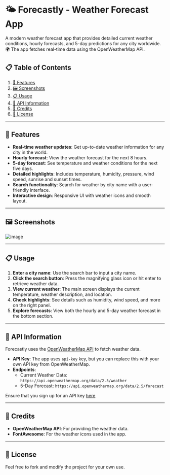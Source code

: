 # 🌤️ Forecastly - Weather Forecast App

A modern weather forecast app that provides detailed current weather conditions, hourly forecasts, and 5-day predictions for any city worldwide. 🌍 The app fetches real-time data using the OpenWeatherMap API.

## 📋 Table of Contents
1. [🚀 Features](#features)
2. [🖼️ Screenshots](#screenshots)
3. [📋 Usage](#usage)
4. [🔑 API Information](#api-information)
5. [🙏 Credits](#credits)
6. [📜 License](#license)

---

## 🚀 Features

- **Real-time weather updates**: Get up-to-date weather information for any city in the world.
- **Hourly forecast**: View the weather forecast for the next 8 hours.
- **5-day forecast**: See temperature and weather conditions for the next five days.
- **Detailed highlights**: Includes temperature, humidity, pressure, wind speed, sunrise and sunset times.
- **Search functionality**: Search for weather by city name with a user-friendly interface.
- **Interactive design**: Responsive UI with weather icons and smooth layout.

---

## 🖼️ Screenshots

![image](https://github.com/user-attachments/assets/58fb00b8-b2ea-4d05-90e2-6efdd54870c5)

---

## 📋 Usage

1. **Enter a city name**: Use the search bar to input a city name.
2. **Click the search button**: Press the magnifying glass icon or hit enter to retrieve weather data.
3. **View current weather**: The main screen displays the current temperature, weather description, and location.
4. **Check highlights**: See details such as humidity, wind speed, and more on the right panel.
5. **Explore forecasts**: View both the hourly and 5-day weather forecast in the bottom section.

---

## 🔑 API Information

Forecastly uses the [OpenWeatherMap API](https://openweathermap.org/api) to fetch weather data.

- **API Key**: The app uses `api-key` key, but you can replace this with your own API key from OpenWeatherMap.
- **Endpoints**:
    - Current Weather Data: `https://api.openweathermap.org/data/2.5/weather`
    - 5-Day Forecast: `https://api.openweathermap.org/data/2.5/forecast`
    
Ensure that you sign up for an API key [here](https://home.openweathermap.org/users/sign_up)

---

## 🙏 Credits

- **OpenWeatherMap API**: For providing the weather data.
- **FontAwesome**: For the weather icons used in the app.

---

## 📜 License

Feel free to fork and modify the project for your own use.

